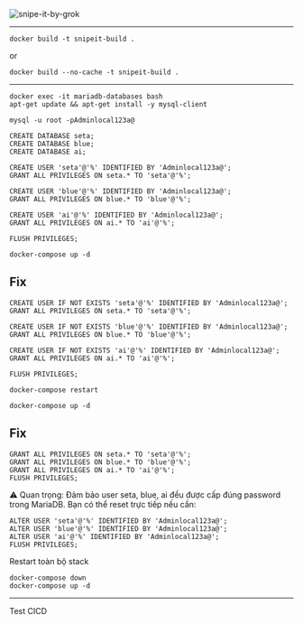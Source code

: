 ![snipe-it-by-grok](https://github.com/snipe/snipe-it/assets/197404/b515673b-c7c8-4d9a-80f5-9fa58829a602)

--------------
```
docker build -t snipeit-build .
```
or
```
docker build --no-cache -t snipeit-build .
```
--------------


```
docker exec -it mariadb-databases bash
apt-get update && apt-get install -y mysql-client
```

```
mysql -u root -pAdminlocal123a@
```

```
CREATE DATABASE seta;
CREATE DATABASE blue;
CREATE DATABASE ai;

CREATE USER 'seta'@'%' IDENTIFIED BY 'Adminlocal123a@';
GRANT ALL PRIVILEGES ON seta.* TO 'seta'@'%';

CREATE USER 'blue'@'%' IDENTIFIED BY 'Adminlocal123a@';
GRANT ALL PRIVILEGES ON blue.* TO 'blue'@'%';

CREATE USER 'ai'@'%' IDENTIFIED BY 'Adminlocal123a@';
GRANT ALL PRIVILEGES ON ai.* TO 'ai'@'%';

FLUSH PRIVILEGES;
```

```
docker-compose up -d
```

Fix
--------------


```
CREATE USER IF NOT EXISTS 'seta'@'%' IDENTIFIED BY 'Adminlocal123a@';
GRANT ALL PRIVILEGES ON seta.* TO 'seta'@'%';

CREATE USER IF NOT EXISTS 'blue'@'%' IDENTIFIED BY 'Adminlocal123a@';
GRANT ALL PRIVILEGES ON blue.* TO 'blue'@'%';

CREATE USER IF NOT EXISTS 'ai'@'%' IDENTIFIED BY 'Adminlocal123a@';
GRANT ALL PRIVILEGES ON ai.* TO 'ai'@'%';

FLUSH PRIVILEGES;
```

```
docker-compose restart
```

```
docker-compose up -d
```


Fix
------------------

```
GRANT ALL PRIVILEGES ON seta.* TO 'seta'@'%';
GRANT ALL PRIVILEGES ON blue.* TO 'blue'@'%';
GRANT ALL PRIVILEGES ON ai.* TO 'ai'@'%';
FLUSH PRIVILEGES;
```

⚠️ Quan trọng: Đảm bảo user seta, blue, ai đều được cấp đúng password trong MariaDB. Bạn có thể reset trực tiếp nếu cần:

```
ALTER USER 'seta'@'%' IDENTIFIED BY 'Adminlocal123a@';
ALTER USER 'blue'@'%' IDENTIFIED BY 'Adminlocal123a@';
ALTER USER 'ai'@'%' IDENTIFIED BY 'Adminlocal123a@';
FLUSH PRIVILEGES;
```

Restart toàn bộ stack

```
docker-compose down
docker-compose up -d
```




---------------
Test CICD

